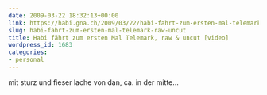 ```yaml
---
date: 2009-03-22 18:32:13+00:00
link: https://habi.gna.ch/2009/03/22/habi-fahrt-zum-ersten-mal-telemark-raw-uncut/
slug: habi-fahrt-zum-ersten-mal-telemark-raw-uncut
title: Habi fährt zum ersten Mal Telemark, raw & uncut [video]
wordpress_id: 1683
categories:
- personal
---
```


mit sturz und fieser lache von dan, ca. in der mitte...
